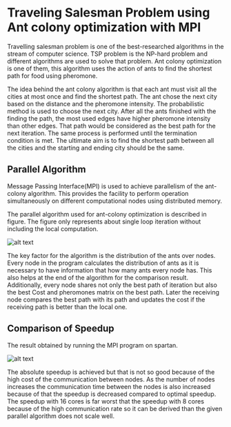 # Traveling Salesman Problem using Ant colony optimization with MPI

Travelling salesman problem is one of the best-researched algorithms in the stream of computer science. TSP problem is the NP-hard problem and different algorithms are used to solve that problem. Ant colony optimization is one of them, this algorithm uses the action of ants to find the shortest path for food using pheromone.

The idea behind the ant colony algorithm is that each ant must visit all the cities at most once and find the shortest path. The ant chose the next city based on the distance and the pheromone intensity. The probabilistic method is used to choose the next city. After all the ants finished with the finding the path, the most used edges have higher pheromone intensity than other edges. That path would be considered as the best path for the next iteration. The same process is performed until the termination condition is met. The ultimate aim is to find the shortest path between all the cities and the starting and ending city should be the same.

## Parallel Algorithm

Message Passing Interface(MPI) is used to achieve parallelism of the ant-colony algorithm. This provides the facility to perform operation simultaneously on different computational nodes using distributed memory.

The parallel algorithm used for ant-colony optimization is described in figure. The figure only represents about single loop iteration without including the local computation.

![alt text](https://github.com/avpatel26/Parallel_TSP_using_AntColonyOptimization/blob/main/images/parallel_algo.png?raw=true)

The key factor for the algorithm is the distribution of the ants over nodes. Every node in the program calculates the distribution of ants as it is necessary to have information that how many ants every node has. This also helps at the end of the algorithm for the comparison result. Additionally, every node shares not only the best path of iteration but also the best Cost and pheromones matrix on the best path. Later the receiving node compares the best path with its path and updates the cost if the receiving path is better than the local one.

## Comparison of Speedup


 The result obtained by running the MPI program on spartan.

![alt text](https://github.com/avpatel26/Parallel_TSP_using_AntColonyOptimization/blob/main/images/graph.png?raw=true)

The absolute speedup is achieved but that is not so good because of the high cost of the communication between nodes. As the number of nodes increases the communication time between the nodes is also increased because of that the speedup is decreased compared to optimal speedup. The speedup with 16 cores is far worst that the speedup with 8 cores because of the high communication rate so it can be derived than the given parallel algorithm does not scale well.
